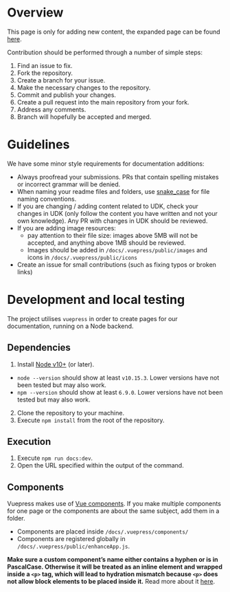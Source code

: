 # Overview

This page is only for adding new content, the expanded page can be found [here](https://rocketleaguemapmaking.com/recourses/contribute.html). 

Contribution should be performed through a number of simple steps:
1. Find an issue to fix.
2. Fork the repository.
3. Create a branch for your issue.
4. Make the necessary changes to the repository.
5. Commit and publish your changes.
6. Create a pull request into the main repository from your fork.
7. Address any comments.
8. Branch will hopefully be accepted and merged.

# Guidelines
We have some minor style requirements for documentation additions:
- Always proofread your submissions. PRs that contain spelling mistakes or incorrect grammar will be denied.
- When naming your readme files and folders, use [snake_case](https://en.wikipedia.org/wiki/Snake_case) for file naming conventions.
- If you are changing / adding content related to UDK, check your changes in UDK (only follow the content you have written and not your own knowledge). Any PR with changes in UDK should be reviewed.
- If you are adding image resources: 
  - pay attention to their file size: images above 5MB will not be accepted, and anything above 1MB should be reviewed.
  - Images should be added in `/docs/.vuepress/public/images` and icons in `/docs/.vuepress/public/icons`
- Create an issue for small contributions (such as fixing typos or broken links)

# Development and local testing
The project utilises `vuepress` in order to create pages for our documentation, running on a Node backend.

## Dependencies
1. Install [Node v10+](https://docs.npmjs.com/downloading-and-installing-node-js-and-npm) (or later).
  - `node --version` should show at least `v10.15.3`. Lower versions have not been tested but may also work.
  - `npm --version` should show at least `6.9.0`. Lower versions have not been tested but may also work.
2. Clone the repository to your machine.
3. Execute `npm install` from the root of the repository.

## Execution
1. Execute `npm run docs:dev`.
2. Open the URL specified within the output of the command.

## Components
Vuepress makes use of [Vue components](https://vuepress.vuejs.org/guide/using-vue.html#using-components). If you make multiple components for one page or the components are about the same subject, add them in a folder. 
* Components are placed inside `/docs/.vuepress/components/` 
* Components are registered globally in `/docs/.vuepress/public/enhanceApp.js`. 

**Make sure a custom component’s name either contains a hyphen or is in PascalCase. Otherwise it will be treated as an inline element and wrapped inside a `<p>` tag, which will lead to hydration mismatch because `<p>` does not allow block elements to be placed inside it.** Read more about it [here](https://vuejs.org/v2/guide/components-registration.html#Component-Names).